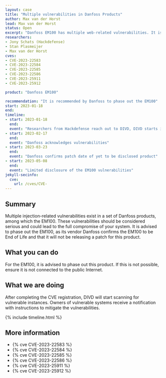 ```yaml
---
layout: case
title: "Multiple vulnerabilities in Danfoss Products"
author: Max van der Horst
lead: Max van der Horst
status: Open
excerpt: "Danfoss EM100 has multiple web-related vulnerabilities. It is advised to phase out the EM100, as this product is End of Life."
researchers:
- Jony Schats (Hackdefense)
- Stan Plasmeijer
- Max van der Horst
cves:
- CVE-2023-22583
- CVE-2023-22584
- CVE-2023-22585
- CVE-2023-22586
- CVE-2023-25911
- CVE-2023-25912

product: "Danfoss EM100"

recommendation: "It is recommended by Danfoss to phase out the EM100"
start: 2023-01-18
end:
timeline:
- start: 2023-01-18
  end:
  event: "Researchers from Hackdefense reach out to DIVD, DIVD starts investigation"
- start: 2023-02-17
  end:
  event: "Danfoss acknowledges vulnerabilities"
- start: 2023-03-23
  end:
  event: "Danfoss confirms patch date of yet to be disclosed product"
- start: 2023-05-08
  end:
  event: "Limited disclosure of the EM100 vulnerabilities"
jekyll-secinfo:
  cve:
    url: /cves/CVE-
---
```


## Summary
Multiple injection-related vulnerabilities exist in a set of Danfoss products, among which the EM100. These vulnerabilities should be considered serious and could lead to the full compromise of your system. It is advised to phase out the EM100, as its vendor Danfoss confirms the EM100 to be End of Life and that it will not be releasing a patch for this product.

## What you can do

For the EM100, it is advised to phase out this product. If this is not possible, ensure it is not connected to the public Internet.

## What we are doing

After completing the CVE registration, DIVD will start scanning for vulnerable instances. Owners of vulnerable systems receive a notification with instructions to mitigate the vulnerabilities. 

{% include timeline.html %}

## More information

* {% cve CVE-2023-22583 %}
* {% cve CVE-2023-22584 %}
* {% cve CVE-2023-22585 %}
* {% cve CVE-2023-22586 %}
* {% cve CVE-2023-25911 %}
* {% cve CVE-2023-25912 %}
